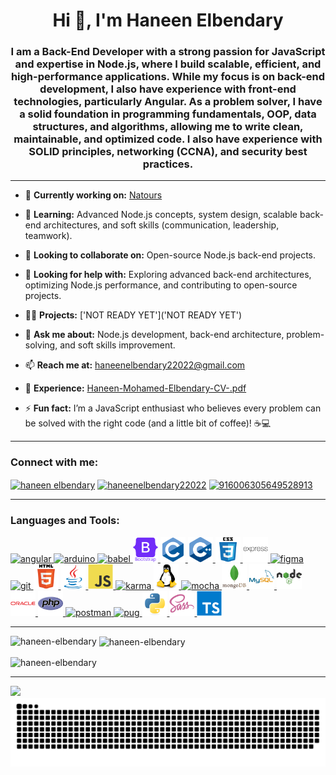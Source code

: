 <h1 align="center">Hi 👋, I'm Haneen Elbendary</h1>
<h3 align="center">I am a Back-End Developer with a strong passion for JavaScript and expertise in Node.js, where I build scalable, efficient, and high-performance applications. While my focus is on back-end development, I also have experience with front-end technologies, particularly Angular. As a problem solver, I have a solid foundation in programming fundamentals, OOP, data structures, and algorithms, allowing me to write clean, maintainable, and optimized code. I also have experience with SOLID principles, networking (CCNA), and security best practices.</h3>

---

- 🔭 **Currently working on:** [Natours](https://github.com/Haneen-Elbendary/Natours)  
- 🌱 **Learning:** Advanced Node.js concepts, system design, scalable back-end architectures, and soft skills (communication, leadership, teamwork).  
- 👯 **Looking to collaborate on:** Open-source Node.js back-end projects.  
- 🤝 **Looking for help with:** Exploring advanced back-end architectures, optimizing Node.js performance, and contributing to open-source projects.  
- 👨‍💻 **Projects:** ['NOT READY YET']('NOT READY YET')  
- 💬 **Ask me about:** Node.js development, back-end architecture, problem-solving, and soft skills improvement.  
- 📫 **Reach me at:** haneenelbendary22022@gmail.com  
- 📄 **Experience:**  [Haneen-Mohamed-Elbendary-CV-.pdf](https://github.com/user-attachments/files/18813131/Haneen-Mohamed-Elbendary-CV-.pdf)


- ⚡ **Fun fact:** I’m a JavaScript enthusiast who believes every problem can be solved with the right code (and a little bit of coffee)! ☕💻  

---

<h3 align="left">Connect with me:</h3>
<p align="left">
<a href="https://linkedin.com/in/haneen elbendary" target="blank"><img align="center" src="https://raw.githubusercontent.com/rahuldkjain/github-profile-readme-generator/master/src/images/icons/Social/linked-in-alt.svg" alt="haneen elbendary" height="30" width="40" /></a>
<a href="https://codeforces.com/profile/haneenelbendary22022" target="blank"><img align="center" src="https://raw.githubusercontent.com/rahuldkjain/github-profile-readme-generator/master/src/images/icons/Social/codeforces.svg" alt="haneenelbendary22022" height="30" width="40" /></a>
<a href="https://discord.gg/916006305649528913" target="blank"><img align="center" src="https://raw.githubusercontent.com/rahuldkjain/github-profile-readme-generator/master/src/images/icons/Social/discord.svg" alt="916006305649528913" height="30" width="40" /></a>
</p>

---

<h3 align="left">Languages and Tools:</h3>
<p align="left"> <a href="https://angular.io" target="_blank" rel="noreferrer"> <img src="https://angular.io/assets/images/logos/angular/angular.svg" alt="angular" width="40" height="40"/> </a> <a href="https://www.arduino.cc/" target="_blank" rel="noreferrer"> <img src="https://cdn.worldvectorlogo.com/logos/arduino-1.svg" alt="arduino" width="40" height="40"/> </a> <a href="https://babeljs.io/" target="_blank" rel="noreferrer"> <img src="https://www.vectorlogo.zone/logos/babeljs/babeljs-icon.svg" alt="babel" width="40" height="40"/> </a> <a href="https://getbootstrap.com" target="_blank" rel="noreferrer"> <img src="https://raw.githubusercontent.com/devicons/devicon/master/icons/bootstrap/bootstrap-plain-wordmark.svg" alt="bootstrap" width="40" height="40"/> </a> <a href="https://www.cprogramming.com/" target="_blank" rel="noreferrer"> <img src="https://raw.githubusercontent.com/devicons/devicon/master/icons/c/c-original.svg" alt="c" width="40" height="40"/> </a> <a href="https://www.w3schools.com/cpp/" target="_blank" rel="noreferrer"> <img src="https://raw.githubusercontent.com/devicons/devicon/master/icons/cplusplus/cplusplus-original.svg" alt="cplusplus" width="40" height="40"/> </a> <a href="https://www.w3schools.com/css/" target="_blank" rel="noreferrer"> <img src="https://raw.githubusercontent.com/devicons/devicon/master/icons/css3/css3-original-wordmark.svg" alt="css3" width="40" height="40"/> </a> <a href="https://expressjs.com" target="_blank" rel="noreferrer"> <img src="https://raw.githubusercontent.com/devicons/devicon/master/icons/express/express-original-wordmark.svg" alt="express" width="40" height="40"/> </a> <a href="https://www.figma.com/" target="_blank" rel="noreferrer"> <img src="https://www.vectorlogo.zone/logos/figma/figma-icon.svg" alt="figma" width="40" height="40"/> </a> <a href="https://git-scm.com/" target="_blank" rel="noreferrer"> <img src="https://www.vectorlogo.zone/logos/git-scm/git-scm-icon.svg" alt="git" width="40" height="40"/> </a> <a href="https://www.w3.org/html/" target="_blank" rel="noreferrer"> <img src="https://raw.githubusercontent.com/devicons/devicon/master/icons/html5/html5-original-wordmark.svg" alt="html5" width="40" height="40"/> </a> <a href="https://www.java.com" target="_blank" rel="noreferrer"> <img src="https://raw.githubusercontent.com/devicons/devicon/master/icons/java/java-original.svg" alt="java" width="40" height="40"/> </a> <a href="https://developer.mozilla.org/en-US/docs/Web/JavaScript" target="_blank" rel="noreferrer"> <img src="https://raw.githubusercontent.com/devicons/devicon/master/icons/javascript/javascript-original.svg" alt="javascript" width="40" height="40"/> </a> <a href="https://karma-runner.github.io/latest/index.html" target="_blank" rel="noreferrer"> <img src="https://raw.githubusercontent.com/detain/svg-logos/780f25886640cef088af994181646db2f6b1a3f8/svg/karma.svg" alt="karma" width="40" height="40"/> </a> <a href="https://www.linux.org/" target="_blank" rel="noreferrer"> <img src="https://raw.githubusercontent.com/devicons/devicon/master/icons/linux/linux-original.svg" alt="linux" width="40" height="40"/> </a> <a href="https://mochajs.org" target="_blank" rel="noreferrer"> <img src="https://www.vectorlogo.zone/logos/mochajs/mochajs-icon.svg" alt="mocha" width="40" height="40"/> </a> <a href="https://www.mongodb.com/" target="_blank" rel="noreferrer"> <img src="https://raw.githubusercontent.com/devicons/devicon/master/icons/mongodb/mongodb-original-wordmark.svg" alt="mongodb" width="40" height="40"/> </a> <a href="https://www.mysql.com/" target="_blank" rel="noreferrer"> <img src="https://raw.githubusercontent.com/devicons/devicon/master/icons/mysql/mysql-original-wordmark.svg" alt="mysql" width="40" height="40"/> </a> <a href="https://nodejs.org" target="_blank" rel="noreferrer"> <img src="https://raw.githubusercontent.com/devicons/devicon/master/icons/nodejs/nodejs-original-wordmark.svg" alt="nodejs" width="40" height="40"/> </a> <a href="https://www.oracle.com/" target="_blank" rel="noreferrer"> <img src="https://raw.githubusercontent.com/devicons/devicon/master/icons/oracle/oracle-original.svg" alt="oracle" width="40" height="40"/> </a> <a href="https://www.php.net" target="_blank" rel="noreferrer"> <img src="https://raw.githubusercontent.com/devicons/devicon/master/icons/php/php-original.svg" alt="php" width="40" height="40"/> </a> <a href="https://postman.com" target="_blank" rel="noreferrer"> <img src="https://www.vectorlogo.zone/logos/getpostman/getpostman-icon.svg" alt="postman" width="40" height="40"/> </a> <a href="https://pugjs.org" target="_blank" rel="noreferrer"> <img src="https://cdn.worldvectorlogo.com/logos/pug.svg" alt="pug" width="40" height="40"/> </a> <a href="https://www.python.org" target="_blank" rel="noreferrer"> <img src="https://raw.githubusercontent.com/devicons/devicon/master/icons/python/python-original.svg" alt="python" width="40" height="40"/> </a> <a href="https://sass-lang.com" target="_blank" rel="noreferrer"> <img src="https://raw.githubusercontent.com/devicons/devicon/master/icons/sass/sass-original.svg" alt="sass" width="40" height="40"/> </a> <a href="https://www.typescriptlang.org/" target="_blank" rel="noreferrer"> <img src="https://raw.githubusercontent.com/devicons/devicon/master/icons/typescript/typescript-original.svg" alt="typescript" width="40" height="40"/> </a> </p>

---

<p><img align="left" src="https://github-readme-stats.vercel.app/api/top-langs?username=haneen-elbendary&show_icons=true&locale=en&layout=compact&theme=dark" alt="haneen-elbendary" /></p>

<p>&nbsp;<img align="center" src="https://github-readme-stats.vercel.app/api?username=haneen-elbendary&show_icons=true&locale=en&theme=dark" alt="haneen-elbendary" /></p>

<p><img align="center" src="https://github-readme-streak-stats.herokuapp.com/?user=haneen-elbendary&theme=dark" alt="haneen-elbendary" /></p>

---

<p align="left">
      <img src="https://github-readme-stats.vercel.app/api/top-langs?username=haneen-elbendary&layout=compact&langs_count=5&theme=dark"/>
    <a/> <!-- Snake -->
      <img src="https://raw.githubusercontent.com/platane/snk/output/github-contribution-grid-snake-dark.svg">
  </p>
